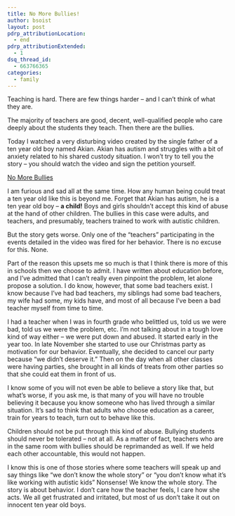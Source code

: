 ```yaml
---
title: No More Bullies!
author: bsoist
layout: post
pdrp_attributionLocation:
  - end
pdrp_attributionExtended:
  - 1
dsq_thread_id:
  - 663766365
categories:
  - family
---
```

Teaching is hard. There are few things harder &#8211; and I can&#8217;t think of what they are. 

The majority of teachers are good, decent, well-qualified people who care deeply about the students they teach. Then there are the bullies.

Today I watched a very disturbing video created by the single father of a ten year old boy named Akian. Akian has autism and struggles with a bit of anxiety related to his shared custody situation. I won&#8217;t try to tell you the story &#8211; you should watch the video and sign the petition yourself. 



[No More Bullies][1]

I am furious and sad all at the same time. How any human being could treat a ten year old like this is beyond me. Forget that Akian has autism, he is a ten year old boy &#8211; **a child!** Boys and girls shouldn&#8217;t accept this kind of abuse at the hand of other children. The bullies in this case were adults, and teachers, and presumably, teachers trained to work with autistic children. 

But the story gets worse. Only one of the &#8220;teachers&#8221; participating in the events detailed in the video was fired for her behavior. There is no excuse for this. None.

Part of the reason this upsets me so much is that I think there is more of this in schools then we choose to admit. I have written about education before, and I&#8217;ve admitted that I can&#8217;t really even pinpoint the problem, let alone propose a solution. I do know, however, that some bad teachers exist. I know because I&#8217;ve had bad teachers, my siblings had some bad teachers, my wife had some, my kids have, and most of all because I&#8217;ve been a bad teacher myself from time to time. 

I had a teacher when I was in fourth grade who belittled us, told us we were bad, told us we were the problem, etc. I&#8217;m not talking about in a tough love kind of way either &#8211; we were put down and abused. It started early in the year too. In late November she started to use our Christmas party as motivation for our behavior. Eventually, she decided to cancel our party because &#8220;we didn&#8217;t deserve it.&#8221; Then on the day when all other classes were having parties, she brought in all kinds of treats from other parties so that she could eat them in front of us. 

I know some of you will not even be able to believe a story like that, but what&#8217;s worse, if you ask me, is that many of you will have no trouble believing it because you know someone who has lived through a similar situation. It&#8217;s sad to think that adults who choose education as a career, train for years to teach, turn out to behave like this.

Children should not be put through this kind of abuse. Bullying students should never be tolerated &#8211; not at all. As a matter of fact, teachers who are in the same room with bullies should be reprimanded as well. If we held each other accountable, this would not happen.

I know this is one of those stories where some teachers will speak up and say things like &#8220;we don&#8217;t know the whole story&#8221; or &#8220;you don&#8217;t know what it&#8217;s like working with autistic kids&#8221; Nonsense! We know the whole story. The story is about behavior. I don&#8217;t care how the teacher feels, I care how she acts. We all get frustrated and irritated, but most of us don&#8217;t take it out on innocent ten year old boys.

 [1]: http://www.hnva.net/teacherbully/
